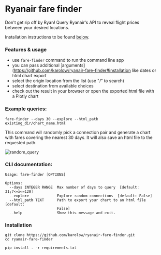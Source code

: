 # Ryanair fare finder

Don't get rip off by Ryan! Query Ryanair's API to reveal flight prices between your desired locations.

Installation instructions to be found [below](https://github.com/karolow/ryanair-fare-finder#installation).

### Features & usage

* use `fare-finder` command to run the command line app 
* you can pass additional [arguments](https://github.com/karolow/ryanair-fare-finder#installation like dates or html chart export
* select the origin location from the list (use "/" to search)
* select destination from available choices
* check out the result in your browser or open the exported html file with a Plotly chart

### Example queries:

```shell
fare-finder --days 30 --explore --html_path existing_dir/chart_name.html
```

This command will randomly pick a connection pair and generate a chart with fares covering the nearest 30 days. It will also save an html file to the requested path.

![random_query](https://karolpiekar.ski/images/screens/ryanair-fare-finder/dub_stn_ryanair_fares_1.png)

### CLI documentation:

```shell
Usage: fare-finder [OPTIONS]

Options:
  --days INTEGER RANGE  Max number of days to query  [default: 31;7<=x<=120]
  --explore             Explore random connections  [default: False]
  --html_path TEXT      Path to export your chart to an html file  [default:
                        False]
  --help                Show this message and exit.
```

### Installation

```shell
git clone https://github.com/karolow/ryanair-fare-finder.git
cd ryanair-fare-finder

pip install . -r requirements.txt
```

